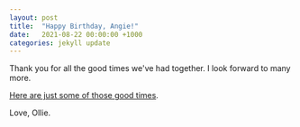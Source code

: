 ```yaml
---
layout: post
title:  "Happy Birthday, Angie!"
date:   2021-08-22 00:00:00 +1000
categories: jekyll update
---
```


Thank you for all the good times we've had together. I look forward to many more.

[Here are just some of those good times](https://oadams.github.io/angie_pyramid.html).

Love, Ollie.

